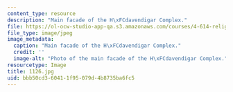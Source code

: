 ```yaml
---
content_type: resource
description: "Main facade of the H\xFCdavendigar Complex."
file: https://ol-ocw-studio-app-qa.s3.amazonaws.com/courses/4-614-religious-architecture-and-islamic-cultures-fall-2002/bbb50cd360411f95079d4b8735ba6fc5_1126.jpg
file_type: image/jpeg
image_metadata:
  caption: "Main facade of the H\xFCdavendigar Complex."
  credit: ''
  image-alt: "Photo of the main facade of the H\xFCdavendigar Complex."
resourcetype: Image
title: 1126.jpg
uid: bbb50cd3-6041-1f95-079d-4b8735ba6fc5
---
```

